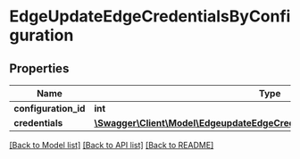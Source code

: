 # EdgeUpdateEdgeCredentialsByConfiguration

## Properties
Name | Type | Description | Notes
------------ | ------------- | ------------- | -------------
**configuration_id** | **int** |  | [optional] 
**credentials** | [**\Swagger\Client\Model\EdgeupdateEdgeCredentialsByConfigurationCredentials**](EdgeupdateEdgeCredentialsByConfigurationCredentials.md) |  | 

[[Back to Model list]](../README.md#documentation-for-models) [[Back to API list]](../README.md#documentation-for-api-endpoints) [[Back to README]](../README.md)



